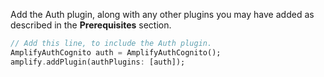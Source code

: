 Add the Auth plugin, along with any other plugins you may have added as described in the **Prerequisites** section.

```dart
// Add this line, to include the Auth plugin.
AmplifyAuthCognito auth = AmplifyAuthCognito();
amplify.addPlugin(authPlugins: [auth]);
```
